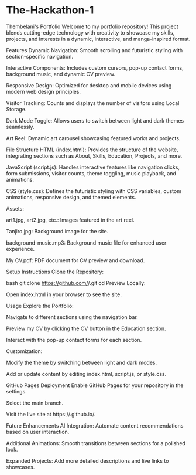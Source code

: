 # The-Hackathon-1

Thembelani's Portfolio
Welcome to my portfolio repository! This project blends cutting-edge technology with creativity to showcase my skills, projects, and interests in a dynamic, interactive, and manga-inspired format.

Features
Dynamic Navigation: Smooth scrolling and futuristic styling with section-specific navigation.

Interactive Components: Includes custom cursors, pop-up contact forms, background music, and dynamic CV preview.

Responsive Design: Optimized for desktop and mobile devices using modern web design principles.

Visitor Tracking: Counts and displays the number of visitors using Local Storage.

Dark Mode Toggle: Allows users to switch between light and dark themes seamlessly.

Art Reel: Dynamic art carousel showcasing featured works and projects.

File Structure
HTML (index.html): Provides the structure of the website, integrating sections such as About, Skills, Education, Projects, and more.

JavaScript (script.js): Handles interactive features like navigation clicks, form submissions, visitor counts, theme toggling, music playback, and animations.

CSS (style.css): Defines the futuristic styling with CSS variables, custom animations, responsive design, and themed elements.

Assets:

art1.jpg, art2.jpg, etc.: Images featured in the art reel.

Tanjiro.jpg: Background image for the site.

background-music.mp3: Background music file for enhanced user experience.

My CV.pdf: PDF document for CV preview and download.

Setup Instructions
Clone the Repository:

bash
git clone https://github.com/<username>/<repository-name>.git
cd <repository-name>
Preview Locally:

Open index.html in your browser to see the site.

Usage
Explore the Portfolio:

Navigate to different sections using the navigation bar.

Preview my CV by clicking the CV button in the Education section.

Interact with the pop-up contact forms for each section.

Customization:

Modify the theme by switching between light and dark modes.

Add or update content by editing index.html, script.js, or style.css.

GitHub Pages Deployment
Enable GitHub Pages for your repository in the settings.

Select the main branch.

Visit the live site at https://<username>.github.io/<repository-name>.

Future Enhancements
AI Integration: Automate content recommendations based on user interaction.

Additional Animations: Smooth transitions between sections for a polished look.

Expanded Projects: Add more detailed descriptions and live links to showcases.
